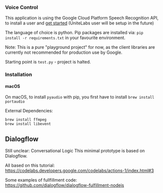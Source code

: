 ### Voice Control

This application is using the Google Cloud Platform Speech Recognition API, to install a user and [get started](https://cloud.google.com/speech/docs/getting-started) (UniteLabs user will be setup in the future)

The language of choice is python. Pip packages are installed via: `pip install -r requirements.txt` in your favourite environment.

Note: This is a pure "playground project" for now, as the client libraries are currently not recommended for production use by Google.

Starting point is `test.py` - project is halted.
### Installation

#### macOS
On macOS, to install `pyaudio` with pip, you first have to install `brew install portaudio`

External Dependencies:
```
brew install ffmpeg
brew install libevent
```

## Dialogflow
Still unclear: Conversational Logic
This minimal prototype is based on Dialogflow.

All based on this tutorial:
https://codelabs.developers.google.com/codelabs/actions-1/index.html#3

Some examples of fullfillment code:
https://github.com/dialogflow/dialogflow-fulfillment-nodejs